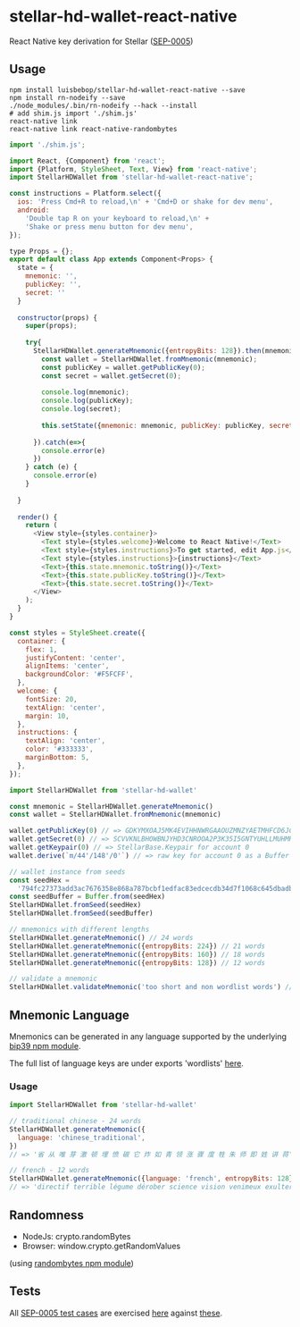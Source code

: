 # stellar-hd-wallet-react-native

React Native key derivation for Stellar ([SEP-0005](https://github.com/stellar/stellar-protocol/blob/master/ecosystem/sep-0005.md))

## Usage

```shell
npm install luisbebop/stellar-hd-wallet-react-native --save
npm install rn-nodeify --save
./node_modules/.bin/rn-nodeify --hack --install
# add shim.js import './shim.js'
react-native link
react-native link react-native-randombytes
```

```js
import './shim.js';

import React, {Component} from 'react';
import {Platform, StyleSheet, Text, View} from 'react-native';
import StellarHDWallet from 'stellar-hd-wallet-react-native';

const instructions = Platform.select({
  ios: 'Press Cmd+R to reload,\n' + 'Cmd+D or shake for dev menu',
  android:
    'Double tap R on your keyboard to reload,\n' +
    'Shake or press menu button for dev menu',
});

type Props = {};
export default class App extends Component<Props> {
  state = {
    mnemonic: '',
    publicKey: '',
    secret: ''
  }
  
  constructor(props) {
    super(props);
    
    try{
      StellarHDWallet.generateMnemonic({entropyBits: 128}).then(mnemonic=>{
        const wallet = StellarHDWallet.fromMnemonic(mnemonic);
        const publicKey = wallet.getPublicKey(0);
        const secret = wallet.getSecret(0);
        
        console.log(mnemonic);
        console.log(publicKey);
        console.log(secret);
        
        this.setState({mnemonic: mnemonic, publicKey: publicKey, secret: secret});
        
      }).catch(e=>{
        console.error(e)
      })
    } catch (e) {
      console.error(e)
    }
     
  }
  
  render() {
    return (
      <View style={styles.container}>
        <Text style={styles.welcome}>Welcome to React Native!</Text>
        <Text style={styles.instructions}>To get started, edit App.js</Text>
        <Text style={styles.instructions}>{instructions}</Text>
        <Text>{this.state.mnemonic.toString()}</Text>
        <Text>{this.state.publicKey.toString()}</Text>
        <Text>{this.state.secret.toString()}</Text>
      </View>
    );
  }
}

const styles = StyleSheet.create({
  container: {
    flex: 1,
    justifyContent: 'center',
    alignItems: 'center',
    backgroundColor: '#F5FCFF',
  },
  welcome: {
    fontSize: 20,
    textAlign: 'center',
    margin: 10,
  },
  instructions: {
    textAlign: 'center',
    color: '#333333',
    marginBottom: 5,
  },
});
```

```js
import StellarHDWallet from 'stellar-hd-wallet'

const mnemonic = StellarHDWallet.generateMnemonic()
const wallet = StellarHDWallet.fromMnemonic(mnemonic)

wallet.getPublicKey(0) // => GDKYMXOAJ5MK4EVIHHNWRGAAOUZMNZYAETMHFCD6JCVBPZ77TUAZFPKT
wallet.getSecret(0) // => SCVVKNLBHOWBNJYHD3CNROOA2P3K35I5GNTYUHLLMUHMHWQYNEI7LVED
wallet.getKeypair(0) // => StellarBase.Keypair for account 0
wallet.derive(`m/44'/148'/0'`) // => raw key for account 0 as a Buffer

// wallet instance from seeds
const seedHex =
  '794fc27373add3ac7676358e868a787bcbf1edfac83edcecdb34d7f1068c645dbadba563f3f3a4287d273ac4f052d2fc650ba953e7af1a016d7b91f4d273378f'
const seedBuffer = Buffer.from(seedHex)
StellarHDWallet.fromSeed(seedHex)
StellarHDWallet.fromSeed(seedBuffer)

// mnemonics with different lengths
StellarHDWallet.generateMnemonic() // 24 words
StellarHDWallet.generateMnemonic({entropyBits: 224}) // 21 words
StellarHDWallet.generateMnemonic({entropyBits: 160}) // 18 words
StellarHDWallet.generateMnemonic({entropyBits: 128}) // 12 words

// validate a mnemonic
StellarHDWallet.validateMnemonic('too short and non wordlist words') // false
```

## Mnemonic Language

Mnemonics can be generated in any language supported by the underlying [bip39 npm module](https://github.com/bitcoinjs/bip39).

The full list of language keys are under exports 'wordlists' [here](https://github.com/bitcoinjs/bip39/blob/master/index.js).

### Usage

```js
import StellarHDWallet from 'stellar-hd-wallet'

// traditional chinese - 24 words
StellarHDWallet.generateMnemonic({
  language: 'chinese_traditional',
})
// => '省 从 唯 芽 激 顿 埋 愤 碳 它 炸 如 青 领 涨 骤 度 牲 朱 师 即 姓 讲 蒋'

// french - 12 words
StellarHDWallet.generateMnemonic({language: 'french', entropyBits: 128})
// => 'directif terrible légume dérober science vision venimeux exulter abrasif vague mutuel innocent'
```

## Randomness

* NodeJs: crypto.randomBytes
* Browser: window.crypto.getRandomValues

(using [randombytes npm module](https://github.com/crypto-browserify/randombytes))

## Tests

All [SEP-0005 test cases](https://github.com/stellar/stellar-protocol/blob/master/ecosystem/sep-0005.md#test-cases) are exercised [here](https://github.com/chatch/stellar-hd-wallet/blob/master/test/sep0005.js) against [these](https://github.com/chatch/stellar-hd-wallet/tree/master/test/data).
